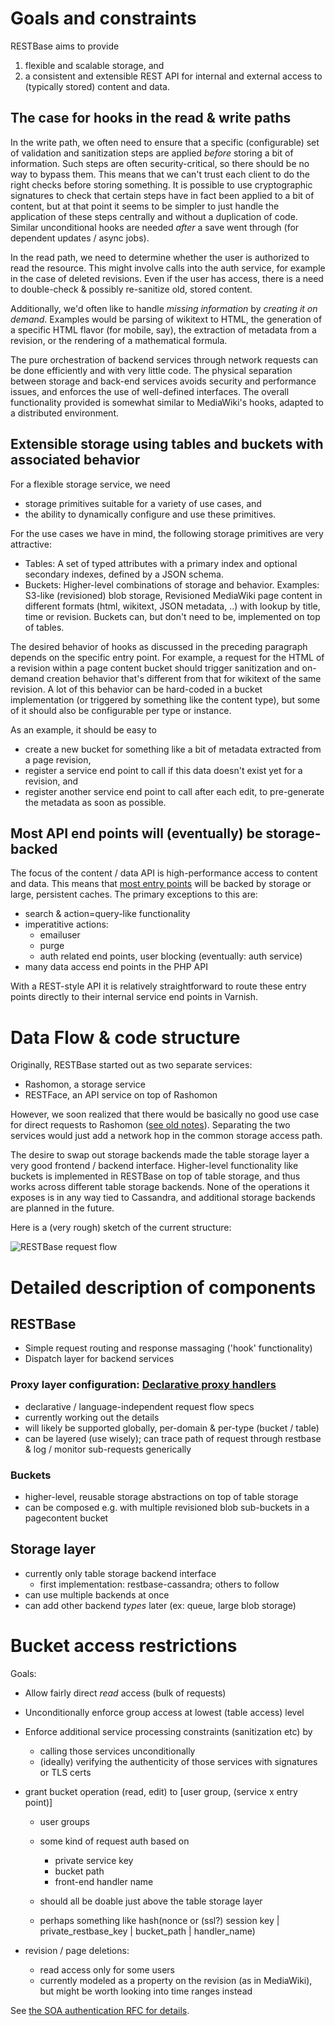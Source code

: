 # Goals and constraints
RESTBase aims to provide 

1. flexible and scalable storage, and 
2. a consistent and extensible REST API for internal and external access to
   (typically stored) content and data.

## The case for hooks in the read & write paths
In the write path, we often need to ensure that a specific (configurable) set
of validation and sanitization steps are applied *before* storing a bit of
information. Such steps are often security-critical, so there should be no way
to bypass them. This means that we can't trust each client to do the right
checks before storing something. It is possible to use cryptographic signatures
to check that certain steps have in fact been applied to a bit of content, but
at that point it seems to be simpler to just handle the application of these
steps centrally and without a duplication of code. Similar unconditional hooks
are needed *after* a save went through (for dependent updates / async jobs).

In the read path, we need to determine whether the user is authorized to read
the resource. This might involve calls into the auth service, for example in
the case of deleted revisions. Even if the user has access, there is a need to
double-check & possibly re-sanitize old, stored content.  

Additionally, we'd often like to handle *missing information* by *creating it
on demand*. Examples would be parsing of wikitext to HTML, the generation of a
specific HTML flavor (for mobile, say), the extraction of metadata from a
revision, or the rendering of a mathematical formula.

The pure orchestration of backend services through network requests can be
done efficiently and with very little code. The physical separation between
storage and back-end services avoids security and performance issues, and
enforces the use of well-defined interfaces. The overall functionality
provided is somewhat similar to MediaWiki's hooks, adapted to a distributed
environment.

## Extensible storage using tables and buckets with associated behavior
For a flexible storage service, we need

- storage primitives suitable for a variety of use cases, and 
- the ability to dynamically configure and use these primitives.

For the use cases we have in mind, the following storage primitives are very
attractive:

- Tables: A set of typed attributes with a primary index and optional
  secondary indexes, defined by a JSON schema.
- Buckets: Higher-level combinations of storage and behavior. Examples:
  S3-like (revisioned) blob storage, Revisioned MediaWiki page content in
  different formats (html, wikitext, JSON metadata, ..) with lookup by title,
  time or revision. Buckets can, but don't need to be, implemented on top of
  tables.

The desired behavior of hooks as discussed in the preceding paragraph depends
on the specific entry point. For example, a request for the HTML of a revision
within a page content bucket should trigger sanitization and on-demand
creation behavior that's different from that for wikitext of the same
revision. A lot of this behavior can be hard-coded in a bucket implementation
(or triggered by something like the content type), but some of it should also
be configurable per type or instance. 

As an example, it should be easy to 

- create a new bucket for something like a bit of metadata extracted from a
  page revision,
- register a service end point to call if this data doesn't exist yet for a
  revision, and
- register another service end point to call after each edit, to pre-generate
  the metadata as soon as possible.


## Most API end points will (eventually) be storage-backed
The focus of the content / data API is high-performance access to content and
data. This means that [most entry points](UseCases.md) will be backed by storage or large,
persistent caches. The primary exceptions to this are:

- search & action=query-like functionality
- imperatitive actions:
    - emailuser
    - purge
    - auth related end points, user blocking (eventually: auth service)
- many data access end points in the PHP API

With a REST-style API it is relatively straightforward to route these entry
points directly to their internal service end points in Varnish.

# Data Flow & code structure
Originally, RESTBase started out as two separate services: 

- Rashomon, a storage service
- RESTFace, an API service on top of Rashomon

However, we soon realized that there would be basically no good use case for
direct requests to Rashomon ([see old
notes](https://github.com/wikimedia/restbase/blob/07e7b6a5cdcfc14807f8e7d033eefbc47150cf13/doc/Architecture.md#data-flow)).
Separating the two services would just add a network hop in the common storage
access path. 

The desire to swap out storage backends made the table storage layer a very
good frontend / backend interface. Higher-level functionality like buckets is
implemented in RESTBase on top of table storage, and thus works across
different table storage backends. None of the operations it exposes is in any
way tied to Cassandra, and additional storage backends are planned in the
future.


Here is a (very rough) sketch of the current structure:

![RESTBase request flow](https://raw.githubusercontent.com/wikimedia/restbase/master/doc/images/RESTBase.svg)

# Detailed description of components

## RESTBase
- Simple request routing and response massaging ('hook' functionality)
- Dispatch layer for backend services

### Proxy layer configuration: [Declarative proxy handlers](HandlerConfiguration.md)
- declarative / language-independent request flow specs
- currently working out the details
- will likely be supported globally, per-domain & per-type (bucket / table)
- can be layered (use wisely); can trace path of request through restbase &
  log / monitor sub-requests generically

### Buckets
- higher-level, reusable storage abstractions on top of table storage
- can be composed e.g. with multiple revisioned blob sub-buckets in a
  pagecontent bucket

## Storage layer
- currently only table storage backend interface
    - first implementation: restbase-cassandra; others to follow
- can use multiple backends at once
- can add other backend *types* later (ex: queue, large blob storage)

# Bucket access restrictions
Goals: 
- Allow fairly direct *read* access (bulk of requests)
- Unconditionally enforce group access at lowest (table access) level
- Enforce additional service processing constraints (sanitization etc) by
    - calling those services unconditionally
    - (ideally) verifying the authenticity of those services with signatures
      or TLS certs

- grant bucket operation (read, edit) to [user group, (service x entry point)]
    - user groups
    - some kind of request auth based on
        - private service key
        - bucket path
        - front-end handler name
        
    - should all be doable just above the table storage layer
    - perhaps something like 
      hash(nonce or (ssl?) session key | private_restbase_key | bucket_path | handler_name)

- revision / page deletions:
    - read access only for some users
    - currently modeled as a property on the revision (as in MediaWiki), but
      might be worth looking into time ranges instead

See [the SOA authentication RFC for details](https://www.mediawiki.org/wiki/Talk:Requests_for_comment/SOA_Authentication).

